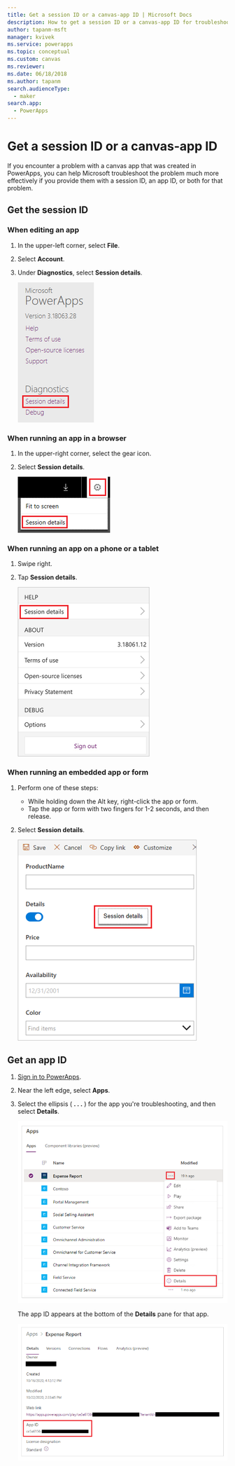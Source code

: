 ```yaml
---
title: Get a session ID or a canvas-app ID | Microsoft Docs
description: How to get a session ID or a canvas-app ID for troubleshooting in PowerApps
author: tapanm-msft
manager: kvivek
ms.service: powerapps
ms.topic: conceptual
ms.custom: canvas
ms.reviewer: 
ms.date: 06/18/2018
ms.author: tapanm
search.audienceType: 
  - maker
search.app: 
  - PowerApps
---
```

# Get a session ID or a canvas-app ID
If you encounter a problem with a canvas app that was created in PowerApps, you can help Microsoft troubleshoot the problem much more effectively if you provide them with a session ID, an app ID, or both for that problem.

## Get the session ID

### When editing an app
1. In the upper-left corner, select **File**.

1. Select **Account**.

1. Under **Diagnostics**, select **Session details**.

    ![Get a session ID from PowerApps Studio](media/get-sessionid/studio.png)

### When running an app in a browser
1. In the upper-right corner, select the gear icon.

1. Select **Session details**.

    ![Get a session ID from a browser](media/get-sessionid/browser.png)

### When running an app on a phone or a tablet
1. Swipe right.

1. Tap **Session details**.

    ![Get a session ID from a browser](media/get-sessionid/mobile.png)

### When running an embedded app or form
1. Perform one of these steps:

    - While holding down the Alt key, right-click the app or form.
    - Tap the app or form with two fingers for 1-2 seconds, and then release.

1. Select **Session details**.

    ![Get a session ID from an embedded app](media/get-sessionid/embedded.png)

## Get an app ID
1. [Sign in to PowerApps](https://powerapps.microsoft.com).

1. Near the left edge, select **Apps**.

1. Select the ellipsis ( **. . .** ) for the app you're troubleshooting, and then select **Details**.

    ![Go to app details](./media/get-sessionid/details.png)

    The app ID appears at the bottom of the **Details** pane for that app.

    ![Copy app ID from details](./media/get-sessionid/app-id.png)
